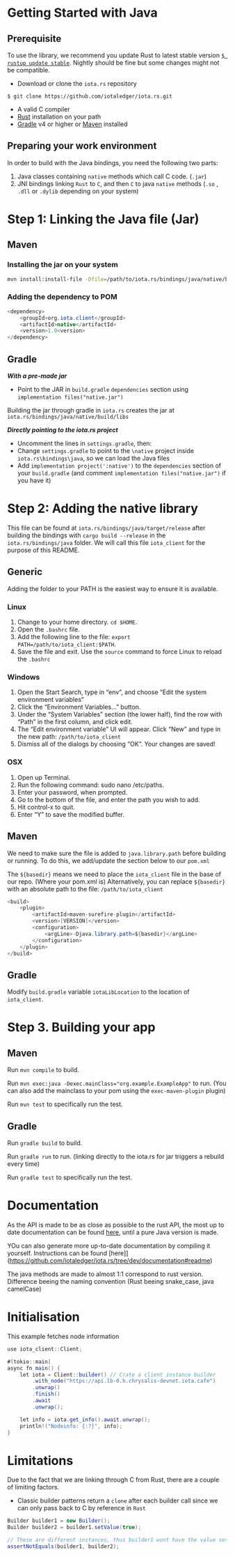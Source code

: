 # Getting Started with Java

## Prerequisite

To use the library, we recommend you update Rust to latest stable version [`$ rustup update stable`](https://github.com/rust-lang/rustup.rs#keeping-rust-up-to-date). Nightly should be fine but some changes might not be compatible.

- Download or clone the `iota.rs` repository
```
$ git clone https://github.com/iotaledger/iota.rs.git
```

- A valid C compiler
- [Rust](https://www.rust-lang.org/tools/install) installation on your path
- [Gradle](https://gradle.org/install/) v4 or higher or [Maven](https://maven.apache.org/download.cgi) installed

## Preparing your work environment

In order to build with the Java bindings, you need the following two parts:
1. Java classes containing `native` methods which call C code. (`.jar`)
2. JNI bindings linking `Rust` to `C`, and then `C` to java `native` methods (`.so` , `.dll` or `.dylib` depending on your system)


# Step 1: Linking the Java file (Jar)
## Maven

### Installing the jar on your system
```bash
mvn install:install-file -Dfile=/path/to/iota.rs/bindings/java/native/build/libs/native.jar -DgroupId=org.iota.client -DartifactId=native -Dversion=1.0 -Dpackaging=jar 
```

### Adding the dependency to POM

```java
<dependency>
    <groupId>org.iota.client</groupId>
    <artifactId>native</artifactId>
    <version>1.0<version>
</dependency>
```

## Gradle
***With a pre-made jar***
- Point to the JAR in `build.gradle` `dependencies` section using `implementation files("native.jar")`

Building the jar through gradle in `iota.rs` creates the jar at `iota.rs/bindings/java/native/build/libs`

***Directly pointing to the iota.rs project***
- Uncomment the lines in `settings.gradle`, then:
- Change `settings.gradle` to point to the `\native` project inside `iota.rs\bindings\java`, so we can load the Java files
- Add `implementation project(':native')` to the `dependencies` section of your `build.gradle` (and comment  `implementation files("native.jar")` if you have it)

# Step 2: Adding the native library

This file can be found at `iota.rs/bindings/java/target/release` after building the bindings with `cargo build --release` in the `iota.rs/bindings/java` folder. We will call this file `iota_client` for the purpose of this README.

## Generic

Adding the folder to your PATH is the easiest way to ensure it is available.

### Linux
1. Change to your home directory. `cd $HOME`.
2. Open the `.bashrc` file.
3. Add the following line to the file: `export PATH=/path/to/iota_client:$PATH`.
4. Save the file and exit. Use the `source` command to force Linux to reload the `.bashrc`

### Windows
1. Open the Start Search, type in “env”, and choose “Edit the system environment variables”
2. Click the “Environment Variables…” button.
3. Under the “System Variables” section (the lower half), find the row with “Path” in the first column, and click edit.
4. The “Edit environment variable” UI will appear. Click “New” and type in the new path: `/path/to/iota_client`
5. Dismiss all of the dialogs by choosing “OK”. Your changes are saved!

### OSX
1. Open up Terminal.
2. Run the following command: sudo nano /etc/paths.
3. Enter your password, when prompted.
4. Go to the bottom of the file, and enter the path you wish to add.
5. Hit control-x to quit.
6. Enter “Y” to save the modified buffer.

## Maven
We need to make sure the file is added to `java.library.path` before building or running.
To do this, we add/update the section below to our `pom.xml`

The `${basedir}` means we need to place the `iota_client` file in the base of our repo. (Where your pom.xml is)
Alternatively, you can replace `${basedir}` with an absolute path to the file: `/path/to/iota_client` 

```java
<build>
    <plugin>
        <artifactId>maven-surefire-plugin</artifactId>
        <version>[VERSION]</version>
        <configuration>
            <argLine>-Djava.library.path=${basedir}</argLine>
        </configuration>
    </plugin>
</build>
```

## Gradle

Modify `build.gradle` variable `iotaLibLocation` to the location of `iota_client`.

# Step 3. Building your app

## Maven
Run `mvn compile` to build.

Run `mvn exec:java -Dexec.mainClass="org.example.ExampleApp"` to run. (You can also add the mainclass to your pom using the `exec-maven-plugin` plugin)

Run `mvn test` to specifically run the test.

## Gradle
Run `gradle build` to build.

Run `gradle run` to run. (linking directly to the iota.rs for jar triggers a rebuild every time)

Run `gradle test` to specifically run the test.

# Documentation
As the API is made to be as close as possible to the rust API, the most up to date documentation can be found [here](https://client-lib.docs.iota.org/docs/libraries/rust/getting_started), until a pure Java version is made.

YOu can also generate more up-to-date documentation by compiling it yourself. Instructions can be found [here]](https://github.com/iotaledger/iota.rs/tree/dev/documentation#readme) 

The java methods are made to almost 1:1 correspond to rust version. Difference beeing the naming convention (Rust beeing snake_case, java camelCase)

# Initialisation

This example fetches node information

```java
use iota_client::Client;

#[tokio::main]
async fn main() {
    let iota = Client::builder() // Crate a client instance builder
        .with_node("https://api.lb-0.h.chrysalis-devnet.iota.cafe")
        .unwrap()
        .finish()
        .await
        .unwrap();

    let info = iota.get_info().await.unwrap();
    println!("Nodeinfo: {:?}", info);
}
```

# Limitations

Due to the fact that we are linking through C from Rust, there are a couple of limiting factors.

- Classic builder patterns return a `clone` after each builder call since we can only pass back to C by reference in `Rust`
```Java
Builder builder1 = new Builder();
Builder builder2 = builder1.setValue(true);

// These are different instances, thus builder1 wont have the value set
assertNotEquals(builder1, builder2);
```
